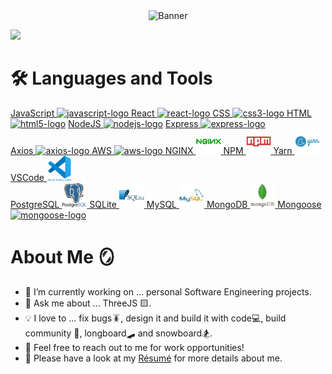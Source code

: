 <div id="header" align="center">
  <img align="top" alt="Banner" src="https://i.ibb.co/gjzsTCK/Brown-Wood-Minimalist-Profile-Linked-In-Banner-1.png">
</div>

![](https://komarev.com/ghpvc/?username=maximumjpeg&color=red)

# :hammer_and_wrench: Languages and Tools
<p align="left">
<a href="https://developer.mozilla.org/en-US/docs/Web/JavaScript" target="_blank"> JavaScript <img src="https://camo.githubusercontent.com/9496882abd182958bcea4238ab44f7eb8928d7a4144c150f18f6c55ceb9b4490/68747470733a2f2f6564656e742e6769746875622e696f2f537570657254696e7949636f6e732f696d616765732f7376672f6a6176617363726970742e737667" alt="javascript-logo" width="40" height="40"/> </a>
<a href="https://reactjs.org/" target="_blank"> React <img src="https://camo.githubusercontent.com/98ce3f27aec475c03ad0441a7d4092f6b956814c7adc7f0049689dccedb82f1d/68747470733a2f2f6564656e742e6769746875622e696f2f537570657254696e7949636f6e732f696d616765732f7376672f72656163742e737667" alt="react-logo" width="40" height="40"/> </a>
<a href="https://developer.mozilla.org/en-US/docs/Web/CSS" target="_blank"> CSS <img src="https://upload.wikimedia.org/wikipedia/commons/d/d5/CSS3_logo_and_wordmark.svg" alt="css3-logo" width="40" height="40"/> </a>
<a href="https://developer.mozilla.org/en-US/docs/Web/HTML"> HTML <img src="https://upload.wikimedia.org/wikipedia/commons/6/61/HTML5_logo_and_wordmark.svg" alt="html5-logo" width="40" height="40"/></a>
<a href="https://nodejs.org/en/about/"> NodeJS <img src="https://upload.wikimedia.org/wikipedia/commons/d/d9/Node.js_logo.svg" alt="nodejs-logo" width="60" height="40"/></a>  
<a href="https://expressjs.com/" target="_blank"> Express <img src="https://iconape.com/wp-content/files/ep/370863/svg/370863.svg" alt="express-logo" width="60" height="40"/> </a><br/>
<a href="https://axios-http.com/" target="_blank"> Axios <img src="https://upload.wikimedia.org/wikipedia/commons/d/d1/Axios_%28computer_library%29_logo.svg" alt="axios-logo" width="60" height="30"/> </a>
<a href="https://aws.amazon.com/" target="_blank"> AWS <img src="https://upload.wikimedia.org/wikipedia/commons/9/93/Amazon_Web_Services_Logo.svg" alt="aws-logo" width="40" height="40"/> </a>
<a href="https://www.nginx.com/" target="_blank"> NGINX <img src="https://github.com/devicons/devicon/blob/master/icons/nginx/nginx-original.svg" alt="NGINX-logo" width="40" height="40"/> </a>  
<a href="https://www.npmjs.com/" target="_blank"> NPM <img src="https://github.com/devicons/devicon/blob/master/icons/npm/npm-original-wordmark.svg" alt="npm-logo" width="40" height="40"/> </a>
<a href="https://yarnpkg.com/" target="_blank"> Yarn <img src="https://github.com/devicons/devicon/blob/master/icons/yarn/yarn-original-wordmark.svg" alt="yarn-logo" width="40" height="40"/> </a>
<a href="https://code.visualstudio.com/" target="_blank"> VSCode <img src="https://github.com/devicons/devicon/blob/master/icons/vscode/vscode-original-wordmark.svg" alt="vs-code-logo" width="40" height="40"/> </a><br/>
<a href="https://www.postgresql.org/" target="_blank"> PostgreSQL <img src="https://github.com/devicons/devicon/blob/master/icons/postgresql/postgresql-original-wordmark.svg" alt="postgreSQL-logo" width="40" height="40"/> </a>
<a href="https://www.sqlite.org/index.html" target="_blank"> SQLite <img src="https://github.com/devicons/devicon/blob/master/icons/sqlite/sqlite-original-wordmark.svg" alt="sqlite-logo" width="40" height="40"/> </a>
<a href="https://www.mysql.com/" target="_blank"> MySQL <img src="https://github.com/devicons/devicon/blob/master/icons/mysql/mysql-original-wordmark.svg" alt="mySQL-logo" width="40" height="40"/> </a>
<a href="https://www.mongodb.com/" target="_blank"> MongoDB <img src="https://github.com/devicons/devicon/blob/master/icons/mongodb/mongodb-original-wordmark.svg" alt="mongodb-logo" width="40" height="40"/> </a>
<a href="https://mongoosejs.com/docs/queries.html" target="_blank"> Mongoose <img src="https://avatars.githubusercontent.com/u/7552965?s=200&v=4" alt="mongoose-logo" width="40" height="40"/> </a>

<!--
<a href="" target="_blank"> Technology <img src="" alt="" width="40" height="40"/> </a>
<a href="" target="_blank"> Technology <img src="" alt="" width="40" height="40"/> </a>
<a href="" target="_blank"> Technology <img src="" alt="" width="40" height="40"/> </a>
<a href="" target="_blank"> Technology <img src="" alt="" width="40" height="40"/> </a>
</p>
-->

# About Me 🪞

- 🔭 I’m currently working on ... personal Software Engineering projects.
- 💬 Ask me about ... ThreeJS 🟨.
- 💡  I love to ... fix bugs🪳, design it and build it with code💻, build community 🧱, longboard🛹 and snowboard🏂.
- 💬  Feel free to reach out to me for work opportunities!
- 🧩 Please have a look at my [Résumé](https://docs.google.com/document/d/130GmIfoSlNrXLfDUqZg4flTKDosYzRDJDVbWPKhUrpU/edit?usp=sharing) for more details about me.

 




<!--
**maximumjpeg/maximumjpeg** is a ✨ _special_ ✨ repository because its `README.md` (this file) appears on your GitHub profile.
-->
